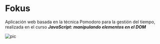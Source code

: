 # Fokus

Aplicación web basada en la técnica Pomodoro para la gestión del tiempo, realizada en el curso <strong><em>JavaScript: manipulando elementos en el DOM</em></strong>

![pic](https://github.com/pacuino/fokus-Alura/assets/45083782/74c32eb0-1bc2-4cbe-a020-8be876b2743c)